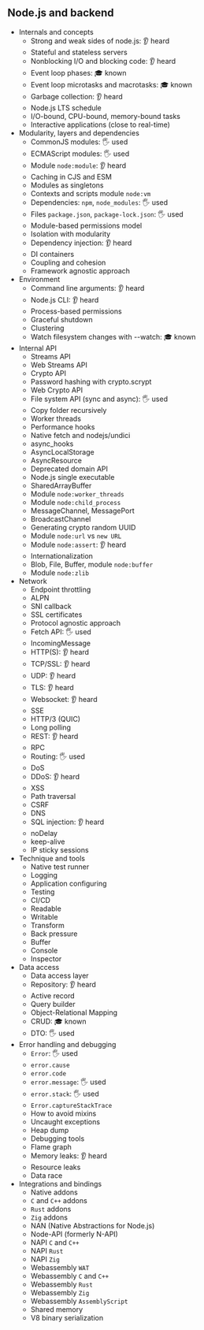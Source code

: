 ## Node.js and backend

- Internals and concepts
  - Strong and weak sides of node.js: 👂 heard
  - Stateful and stateless servers
  - Nonblocking I/O and blocking code: 👂 heard
  - Event loop phases: 🎓 known
  - Event loop microtasks and macrotasks: 🎓 known
  - Garbage collection: 👂 heard
  - Node.js LTS schedule
  - I/O-bound, CPU-bound, memory-bound tasks
  - Interactive applications (close to real-time)
- Modularity, layers and dependencies
  - CommonJS modules: 🖐️ used
  - ECMAScript modules: 🖐️ used
  - Module `node:module`: 👂 heard
  - Caching in CJS and ESM
  - Modules as singletons
  - Contexts and scripts module `node:vm`
  - Dependencies: `npm`, `node_modules`: 🖐️ used
  - Files `package.json`, `package-lock.json`: 🖐️ used
  - Module-based permissions model
  - Isolation with modularity
  - Dependency injection: 👂 heard
  - DI containers
  - Coupling and cohesion
  - Framework agnostic approach
- Environment
  - Command line arguments: 👂 heard
  - Node.js CLI: 👂 heard
  - Process-based permissions
  - Graceful shutdown
  - Clustering
  - Watch filesystem changes with --watch: 🎓 known
- Internal API
  - Streams API
  - Web Streams API
  - Crypto API
  - Password hashing with crypto.scrypt
  - Web Crypto API
  - File system API (sync and async): 🖐️ used
  - Copy folder recursively
  - Worker threads
  - Performance hooks
  - Native fetch and nodejs/undici
  - async_hooks
  - AsyncLocalStorage
  - AsyncResource
  - Deprecated domain API
  - Node.js single executable
  - SharedArrayBuffer
  - Module `node:worker_threads`
  - Module `node:child_process`
  - MessageChannel, MessagePort
  - BroadcastChannel
  - Generating crypto random UUID
  - Module `node:url` vs `new URL`
  - Module `node:assert`: 👂 heard
  - Internationalization
  - Blob, File, Buffer, module `node:buffer`
  - Module `node:zlib`
- Network
  - Endpoint throttling
  - ALPN
  - SNI callback
  - SSL certificates
  - Protocol agnostic approach
  - Fetch API: 🖐️ used
  - IncomingMessage
  - HTTP(S): 👂 heard
  - TCP/SSL: 👂 heard
  - UDP: 👂 heard
  - TLS: 👂 heard
  - Websocket: 👂 heard
  - SSE
  - HTTP/3 (QUIC)
  - Long polling
  - REST: 👂 heard
  - RPC
  - Routing: 🖐️ used
  - DoS
  - DDoS: 👂 heard
  - XSS
  - Path traversal
  - CSRF
  - DNS
  - SQL injection: 👂 heard
  - noDelay
  - keep-alive
  - IP sticky sessions
- Technique and tools
  - Native test runner
  - Logging
  - Application configuring
  - Testing
  - CI/CD
  - Readable
  - Writable
  - Transform
  - Back pressure
  - Buffer
  - Console
  - Inspector
- Data access
  - Data access layer
  - Repository: 👂 heard
  - Active record
  - Query builder
  - Object-Relational Mapping
  - CRUD: 🎓 known
  - DTO: 🖐️ used
- Error handling and debugging
  - `Error`: 🖐️ used
  - `error.cause`
  - `error.code`
  - `error.message`: 🖐️ used
  - `error.stack`: 🖐️ used
  - `Error.captureStackTrace`
  - How to avoid mixins
  - Uncaught exceptions
  - Heap dump
  - Debugging tools
  - Flame graph
  - Memory leaks: 👂 heard
  - Resource leaks
  - Data race
- Integrations and bindings
  - Native addons
  - `C` and `C++` addons
  - `Rust` addons
  - `Zig` addons
  - NAN (Native Abstractions for Node.js)
  - Node-API (formerly N-API)
  - NAPI `C` and `C++`
  - NAPI `Rust`
  - NAPI `Zig`
  - Webassembly `WAT`
  - Webassembly `C` and `C++`
  - Webassembly `Rust`
  - Webassembly `Zig`
  - Webassembly `AssemblyScript`
  - Shared memory
  - V8 binary serialization
